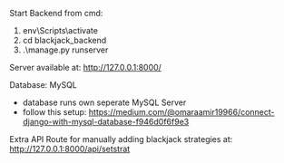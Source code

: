 Start Backend from cmd:

1) env\Scripts\activate
2) cd blackjack_backend
3) .\manage.py runserver

Server available at: http://127.0.0.1:8000/


Database: MySQL
* database runs own seperate MySQL Server
* follow this setup: https://medium.com/@omaraamir19966/connect-django-with-mysql-database-f946d0f6f9e3


Extra API Route for manually adding blackjack strategies at: http://127.0.0.1:8000/api/setstrat